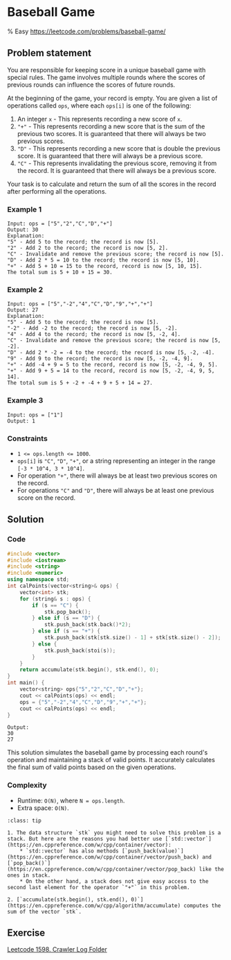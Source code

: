 # Baseball Game
% Easy https://leetcode.com/problems/baseball-game/
## Problem statement

You are responsible for keeping score in a unique baseball game with special rules. The game involves multiple rounds where the scores of previous rounds can influence the scores of future rounds.

At the beginning of the game, your record is empty. You are given a list of operations called `ops`, where each `ops[i]` is one of the following:

1. An integer `x` - This represents recording a new score of `x`.
2. `"+"` - This represents recording a new score that is the sum of the previous two scores. It is guaranteed that there will always be two previous scores.
3. `"D"` - This represents recording a new score that is double the previous score. It is guaranteed that there will always be a previous score.
4. `"C"` - This represents invalidating the previous score, removing it from the record. It is guaranteed that there will always be a previous score.

Your task is to calculate and return the sum of all the scores in the record after performing all the operations. 

### Example 1
```text
Input: ops = ["5","2","C","D","+"]
Output: 30
Explanation:
"5" - Add 5 to the record; the record is now [5].
"2" - Add 2 to the record; the record is now [5, 2].
"C" - Invalidate and remove the previous score; the record is now [5].
"D" - Add 2 * 5 = 10 to the record; the record is now [5, 10].
"+" - Add 5 + 10 = 15 to the record, record is now [5, 10, 15].
The total sum is 5 + 10 + 15 = 30.
```

### Example 2
```text
Input: ops = ["5","-2","4","C","D","9","+","+"]
Output: 27
Explanation:
"5" - Add 5 to the record; the record is now [5].
"-2" - Add -2 to the record; the record is now [5, -2].
"4" - Add 4 to the record; the record is now [5, -2, 4].
"C" - Invalidate and remove the previous score; the record is now [5, -2].
"D" - Add 2 * -2 = -4 to the record; the record is now [5, -2, -4].
"9" - Add 9 to the record; the record is now [5, -2, -4, 9].
"+" - Add -4 + 9 = 5 to the record, record is now [5, -2, -4, 9, 5].
"+" - Add 9 + 5 = 14 to the record, record is now [5, -2, -4, 9, 5, 14].
The total sum is 5 + -2 + -4 + 9 + 5 + 14 = 27.
```

### Example 3
```text
Input: ops = ["1"]
Output: 1
``` 

### Constraints

* `1 <= ops.length <= 1000`.
* `ops[i]` is `"C"`, `"D"`, `"+"`, or a string representing an integer in the range `[-3 * 10^4, 3 * 10^4]`.
* For operation `"+"`, there will always be at least two previous scores on the record.
* For operations `"C"` and `"D"`, there will always be at least one previous score on the record.

## Solution

### Code
```cpp
#include <vector>
#include <iostream>
#include <string>
#include <numeric>
using namespace std;
int calPoints(vector<string>& ops) {
    vector<int> stk;
    for (string& s : ops) {
        if (s == "C") {
            stk.pop_back();
        } else if (s == "D") {
            stk.push_back(stk.back()*2);
        } else if (s == "+") {
            stk.push_back(stk[stk.size() - 1] + stk[stk.size() - 2]);
        } else {
            stk.push_back(stoi(s));
        }
    }
    return accumulate(stk.begin(), stk.end(), 0);
}
int main() {
    vector<string> ops{"5","2","C","D","+"};
    cout << calPoints(ops) << endl;
    ops = {"5","-2","4","C","D","9","+","+"};
    cout << calPoints(ops) << endl;
}
```
```text
Output:
30
27
```
This solution simulates the baseball game by processing each round's operation and maintaining a stack of valid points. It accurately calculates the final sum of valid points based on the given operations. 

### Complexity
* Runtime: `O(N)`, where `N = ops.length`.
* Extra space: `O(N)`.

```{admonition} Implementation tips
:class: tip

1. The data structure `stk` you might need to solve this problem is a stack. But here are the reasons you had better use [`std::vector`](https://en.cppreference.com/w/cpp/container/vector):
    * `std::vector` has also methods [`push_back(value)`](https://en.cppreference.com/w/cpp/container/vector/push_back) and [`pop_back()`](https://en.cppreference.com/w/cpp/container/vector/pop_back) like the ones in stack.
    * On the other hand, a stack does not give easy access to the second last element for the operator `"+"` in this problem.

2. [`accumulate(stk.begin(), stk.end(), 0)`](https://en.cppreference.com/w/cpp/algorithm/accumulate) computes the sum of the vector `stk`.

```

## Exercise
[Leetcode 1598. Crawler Log Folder](https://leetcode.com/problems/crawler-log-folder/)